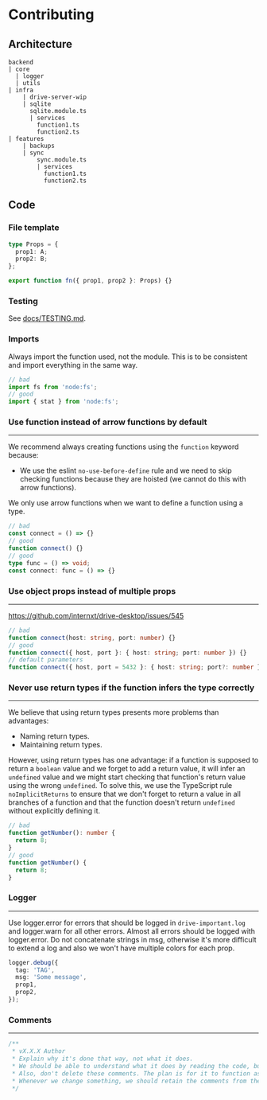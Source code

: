 # Contributing

## Architecture

```
backend
| core
  | logger
  | utils
| infra
    | drive-server-wip
    | sqlite
      sqlite.module.ts
      | services
        function1.ts
        function2.ts
| features
    | backups
    | sync
        sync.module.ts
        | services
          function1.ts
          function2.ts
```

## Code

### File template

```ts
type Props = {
  prop1: A;
  prop2: B;
};

export function fn({ prop1, prop2 }: Props) {}
```

### Testing

See [docs/TESTING.md](https://github.com/internxt/drive-desktop-core/blob/master/docs/TESTING.md).

### Imports

Always import the function used, not the module. This is to be consistent and import everything in the same way.

```ts
// bad
import fs from 'node:fs';
// good
import { stat } from 'node:fs';
```

### Use function instead of arrow functions by default

---

We recommend always creating functions using the `function` keyword because:

- We use the eslint `no-use-before-define` rule and we need to skip checking functions because they are hoisted (we cannot do this with arrow functions).

We only use arrow functions when we want to define a function using a type.

```ts
// bad
const connect = () => {}
// good
function connect() {}
// good
type func = () => void;
const connect: func = () => {}
```

### Use object props instead of multiple props

---

https://github.com/internxt/drive-desktop/issues/545

```ts
// bad
function connect(host: string, port: number) {}
// good
function connect({ host, port }: { host: string; port: number }) {}
// default parameters
function connect({ host, port = 5432 }: { host: string; port?: number }) {}
```

### Never use return types if the function infers the type correctly

---

We believe that using return types presents more problems than advantages:

- Naming return types.
- Maintaining return types.

However, using return types has one advantage: if a function is supposed to return a `boolean` value and we forget to add a return value, it will infer an `undefined` value and we might start checking that function's return value using the wrong `undefined`. To solve this, we use the TypeScript rule `noImplicitReturns` to ensure that we don't forget to return a value in all branches of a function and that the function doesn't return `undefined` without explicitly defining it.

```ts
// bad
function getNumber(): number {
  return 8;
}
// good
function getNumber() {
  return 8;
}
```

### Logger

---

Use logger.error for errors that should be logged in `drive-important.log` and logger.warn for all other errors. Almost all errors should be logged with logger.error. Do not concatenate strings in msg, otherwise it's more difficult to extend a log and also we won't have multiple colors for each prop.

```ts
logger.debug({
  tag: 'TAG',
  msg: 'Some message',
  prop1,
  prop2,
});
```

### Comments

---

```ts
/**
 * vX.X.X Author
 * Explain why it's done that way, not what it does.
 * We should be able to understand what it does by reading the code, but not why we did it that way; that's the point of the comment.
 * Also, don't delete these comments. The plan is for it to function as an Architecture Decision Record.
 * Whenever we change something, we should retain the comments from the previous version to see the history of the decision.
 */
```
